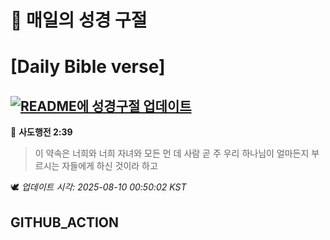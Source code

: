 # 🙏 매일의 성경 구절
# [Daily Bible verse]
## [![README에 성경구절 업데이트](https://github.com/DONGSUKA/first_test/actions/workflows/update-readme-bible.yml/badge.svg)](https://github.com/DONGSUKA/first_test/actions/workflows/update-readme-bible.yml)
<!-- START_BIBLE_VERSE -->
📖 **사도행전 2:39**
> 이 약속은 너희와 너희 자녀와 모든 먼 데 사람 곧 주 우리 하나님이 얼마든지 부르시는 자들에게 하신 것이라 하고

🕊️ _업데이트 시각: 2025-08-10 00:50:02 KST_
  <!-- END_BIBLE_VERSE -->
## GITHUB_ACTION
